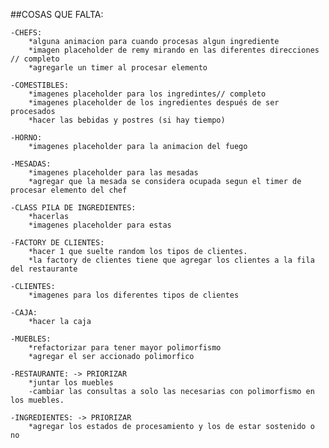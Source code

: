 ##COSAS QUE FALTA:

    -CHEFS: 
        *alguna animacion para cuando procesas algun ingrediente
        *imagen placeholder de remy mirando en las diferentes direcciones // completo 
        *agregarle un timer al procesar elemento

    -COMESTIBLES:
        *imagenes placeholder para los ingredintes// completo
        *imagenes placeholder de los ingredientes después de ser procesados
        *hacer las bebidas y postres (si hay tiempo)

    -HORNO:
        *imagenes placeholder para la animacion del fuego

    -MESADAS:
        *imagenes placeholder para las mesadas
        *agregar que la mesada se considera ocupada segun el timer de procesar elemento del chef

    -CLASS PILA DE INGREDIENTES:
        *hacerlas
        *imagenes placeholder para estas

    -FACTORY DE CLIENTES:
        *hacer 1 que suelte random los tipos de clientes.
        *la factory de clientes tiene que agregar los clientes a la fila del restaurante

    -CLIENTES:
        *imagenes para los diferentes tipos de clientes

    -CAJA:
        *hacer la caja

    -MUEBLES:
        *refactorizar para tener mayor polimorfismo
        *agregar el ser accionado polimorfico

    -RESTAURANTE: -> PRIORIZAR
        *juntar los muebles
        -cambiar las consultas a solo las necesarias con polimorfismo en los muebles.

    -INGREDIENTES: -> PRIORIZAR
        *agregar los estados de procesamiento y los de estar sostenido o no
        
